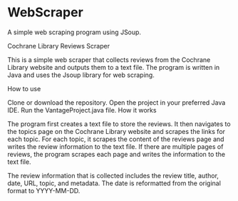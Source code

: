 # WebScraper
A simple web scraping program using JSoup.

Cochrane Library Reviews Scraper

This is a simple web scraper that collects reviews from the Cochrane Library website and outputs them to a text file. The program is written in Java and uses the Jsoup library for web scraping.

How to use

Clone or download the repository.
Open the project in your preferred Java IDE.
Run the VantageProject.java file.
How it works

The program first creates a text file to store the reviews. It then navigates to the topics page on the Cochrane Library website and scrapes the links for each topic. For each topic, it scrapes the content of the reviews page and writes the review information to the text file. If there are multiple pages of reviews, the program scrapes each page and writes the information to the text file.

The review information that is collected includes the review title, author, date, URL, topic, and metadata. The date is reformatted from the original format to YYYY-MM-DD.
